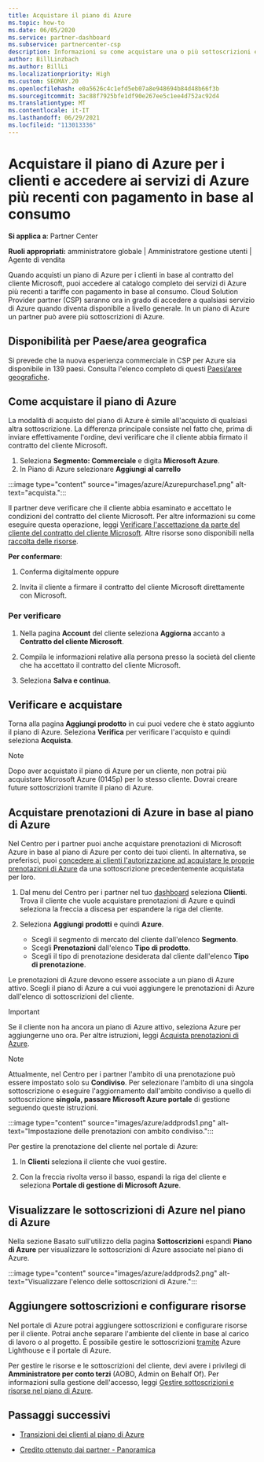 ```yaml
---
title: Acquistare il piano di Azure
ms.topic: how-to
ms.date: 06/05/2020
ms.service: partner-dashboard
ms.subservice: partnercenter-csp
description: Informazioni su come acquistare una o più sottoscrizioni e prenotazioni di Azure, configurare le risorse e visualizzare o aggiungere sottoscrizioni usando il piano di Azure.
author: BillLinzbach
ms.author: BillLi
ms.localizationpriority: High
ms.custom: SEOMAY.20
ms.openlocfilehash: e0a5626c4c1efd5eb07a8e948694b84d48b66f3b
ms.sourcegitcommit: 3ac88f7925bfe1df90e267ee5c1ee4d752ac92d4
ms.translationtype: MT
ms.contentlocale: it-IT
ms.lasthandoff: 06/29/2021
ms.locfileid: "113013336"
---
```

# <a name="purchase-the-azure-plan-for-customers--access-the-latest-azure-services-at-pay-as-you-go-rates"></a>Acquistare il piano di Azure per i clienti e accedere ai servizi di Azure più recenti con pagamento in base al consumo

**Si applica a**: Partner Center 

**Ruoli appropriati:** amministratore globale | Amministratore gestione utenti | Agente di vendita

Quando acquisti un piano di Azure per i clienti in base al contratto del cliente Microsoft, puoi accedere al catalogo completo dei servizi di Azure più recenti a tariffe con pagamento in base al consumo. Cloud Solution Provider partner (CSP) saranno ora in grado di accedere a qualsiasi servizio di Azure quando diventa disponibile a livello generale. In un piano di Azure un partner può avere più sottoscrizioni di Azure. 

## <a name="countryregion-availability"></a>Disponibilità per Paese/area geografica

Si prevede che la nuova esperienza commerciale in CSP per Azure sia disponibile in 139 paesi. Consulta l'elenco completo di questi [Paesi/aree geografiche](https://query.prod.cms.rt.microsoft.com/cms/api/am/binary/RE3QN0x). 

## <a name="how-to-purchase-azure-plan"></a>Come acquistare il piano di Azure

La modalità di acquisto del piano di Azure è simile all'acquisto di qualsiasi altra sottoscrizione. La differenza principale consiste nel fatto che, prima di inviare effettivamente l'ordine, devi verificare che il cliente abbia firmato il contratto del cliente Microsoft.

1. Seleziona **Segmento: Commerciale** e digita **Microsoft Azure**. 
2. In Piano di Azure selezionare **Aggiungi al carrello**

:::image type="content" source="images/azure/Azurepurchase1.png" alt-text="acquista.":::

Il partner deve verificare che il cliente abbia esaminato e accettato le condizioni del contratto del cliente Microsoft. Per altre informazioni su come eseguire questa operazione, leggi [Verificare l'accettazione da parte del cliente del contratto del cliente Microsoft](confirm-customer-agreement.md). Altre risorse sono disponibili nella [raccolta delle risorse](https://partner.microsoft.com/resources/collection/Microsoft-Customer-Agreement-in-the-CSP-program#/).

**Per confermare**: 

1. Conferma digitalmente oppure

2. Invita il cliente a firmare il contratto del cliente Microsoft direttamente con Microsoft. 

### <a name="to-confirm"></a>Per verificare 

1. Nella pagina **Account** del cliente seleziona **Aggiorna** accanto a **Contratto del cliente Microsoft**.  

2. Compila le informazioni relative alla persona presso la società del cliente che ha accettato il contratto del cliente Microsoft.

3. Seleziona **Salva e continua**.  

## <a name="review-and-buy"></a>Verificare e acquistare

Torna alla pagina **Aggiungi prodotto**  in cui puoi vedere che è stato aggiunto il piano di Azure. Seleziona **Verifica** per verificare l'acquisto e quindi seleziona **Acquista**. 

>[!Note]
>Dopo aver acquistato il piano di Azure per un cliente, non potrai più acquistare Microsoft Azure (0145p) per lo stesso cliente. Dovrai creare future sottoscrizioni tramite il piano di Azure.

## <a name="purchase-azure-reservations-under-the-azure-plan"></a>Acquistare prenotazioni di Azure in base al piano di Azure 
  
Nel Centro per i partner puoi anche acquistare prenotazioni di Microsoft Azure in base al piano di Azure per conto dei tuoi clienti. In alternativa, se preferisci, puoi [concedere ai clienti l'autorizzazione ad acquistare le proprie prenotazioni di Azure](give-customers-permission.md) da una sottoscrizione precedentemente acquistata per loro.

1. Dal menu del Centro per i partner nel tuo [dashboard](https://partner.microsoft.com/dashboard/) seleziona **Clienti**. Trova il cliente che vuole acquistare prenotazioni di Azure e quindi seleziona la freccia a discesa per espandere la riga del cliente.

2. Seleziona **Aggiungi prodotti** e quindi **Azure**. 

   - Scegli il segmento di mercato del cliente dall'elenco **Segmento**.
   - Scegli **Prenotazioni** dall'elenco **Tipo di prodotto**.
   - Scegli il tipo di prenotazione desiderata dal cliente dall'elenco **Tipo di prenotazione**.

Le prenotazioni di Azure devono essere associate a un piano di Azure attivo. Scegli il piano di Azure a cui vuoi aggiungere le prenotazioni di Azure dall'elenco di sottoscrizioni del cliente. 

>[!Important] 
>Se il cliente non ha ancora un piano di Azure attivo, seleziona Azure per aggiungerne uno ora. Per altre istruzioni, leggi [Acquista prenotazioni di Azure](azure-reservations-buying.md#purchase-azure-reservations).

>[!Note]
>Attualmente, nel Centro per i partner l'ambito di una prenotazione può essere impostato solo su **Condiviso**. Per selezionare l'ambito di una singola sottoscrizione o eseguire l'aggiornamento dall'ambito condiviso a quello di sottoscrizione **singola, passare Microsoft Azure portale** di gestione seguendo queste istruzioni. 

:::image type="content" source="images/azure/addprods1.png" alt-text="Impostazione delle prenotazioni con ambito condiviso.":::

Per gestire la prenotazione del cliente nel portale di Azure: 

1. In **Clienti** seleziona il cliente che vuoi gestire. 

2. Con la freccia rivolta verso il basso, espandi la riga del cliente e seleziona **Portale di gestione di Microsoft Azure**.  
 
## <a name="view-azure-subscriptions-under-the-azure-plan"></a>Visualizzare le sottoscrizioni di Azure nel piano di Azure

Nella sezione Basato sull'utilizzo della pagina **Sottoscrizioni** espandi **Piano di Azure** per visualizzare le sottoscrizioni di Azure associate nel piano di Azure.

:::image type="content" source="images/azure/addprods2.png" alt-text="Visualizzare l'elenco delle sottoscrizioni di Azure."::: 


## <a name="add-subscriptions-and-configure-resources"></a>Aggiungere sottoscrizioni e configurare risorse

Nel portale di Azure potrai aggiungere sottoscrizioni e configurare risorse per il cliente. Potrai anche separare l'ambiente del cliente in base al carico di lavoro o al progetto. È possibile gestire le sottoscrizioni [tramite](https://azure.microsoft.com/services/azure-lighthouse/) Azure Lighthouse e il portale di Azure. 

Per gestire le risorse e le sottoscrizioni del cliente, devi avere i privilegi di **Amministratore per conto terzi** (AOBO, Admin on Behalf Of). Per informazioni sulla gestione dell'accesso, leggi [Gestire sottoscrizioni e risorse nel piano di Azure](azure-plan-manage.md).

## <a name="next-steps"></a>Passaggi successivi

- [Transizioni dei clienti al piano di Azure](azure-plan-transition.md)

- [Credito ottenuto dai partner - Panoramica](partner-earned-credit.md)
